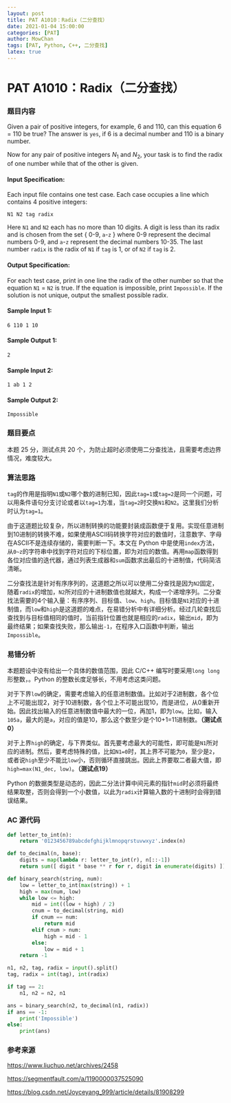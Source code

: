```yaml
---
layout: post
title: PAT A1010：Radix（二分查找）
date: 2021-01-04 15:00:00
categories: [PAT]
author: MowChan
tags: [PAT, Python, C++, 二分查找]
latex: true
---
```


# PAT A1010：Radix（二分查找）

### 题目内容

Given a pair of positive integers, for example, 6 and 110, can this equation 6 = 110 be true? The answer is `yes`, if 6 is a decimal number and 110 is a binary number.

Now for any pair of positive integers $N_1$ and $N_2$, your task is to find the radix of one number while that of the other is given.

#### Input Specification:

Each input file contains one test case. Each case occupies a line which contains 4 positive integers:

```
N1 N2 tag radix
```

Here `N1` and `N2` each has no more than 10 digits. A digit is less than its radix and is chosen from the set { 0-9, `a`-`z` } where 0-9 represent the decimal numbers 0-9, and `a`-`z` represent the decimal numbers 10-35. The last number `radix` is the radix of `N1` if `tag` is 1, or of `N2` if `tag` is 2.

#### Output Specification:

For each test case, print in one line the radix of the other number so that the equation `N1` = `N2` is true. If the equation is impossible, print `Impossible`. If the solution is not unique, output the smallest possible radix.

#### Sample Input 1:

```in
6 110 1 10
```

#### Sample Output 1:

```out
2
```

#### Sample Input 2:

```in
1 ab 1 2
```

#### Sample Output 2:

```out
Impossible
```
### 题目要点

本题 25 分，测试点共 20 个，为防止超时必须使用二分查找法，且需要考虑边界情况，难度较大。

### 算法思路

`tag`的作用是指明`N1`或`N2`哪个数的进制已知，因此`tag=1`或`tag=2`是同一个问题，可以用条件语句分支讨论或者以`tag=1`为准，当`tag=2`时交换`N1`和`N2`。这里我们分析时认为`tag=1`。

由于这道题比较复杂，所以进制转换的功能要封装成函数便于复用。实现任意进制到10进制的转换不难，如果使用ASCII码转换字符对应的数值时，注意数字、字母在ASCII不是连续存储的，需要判断一下。本文在 Python 中是使用`index`方法，从`0~z`的字符串中找到字符对应的下标位置，即为对应的数值。再用`map`函数得到各位对应值的迭代器，通过列表生成器和`sum`函数求出最后的十进制值，代码简洁清晰。

二分查找法是针对有序序列的，这道题之所以可以使用二分查找是因为`N2`固定，随着`radix`的增加，`N2`所对应的十进制数值也就越大，构成一个递增序列。二分查找法需要的4个输入量：有序序列、目标值、`low`、`high`。目标值是`N1`对应的十进制值，而`low`和`high`是这道题的难点，在易错分析中有详细分析。经过几轮查找后查找到与目标值相同的值时，当前指针位置也就是相应的`radix`，输出`mid`，即为最终结果；如果查找失败，那么输出`-1`，在程序入口函数中判断，输出`Impossible`。

### 易错分析

本题题设中没有给出一个具体的数值范围，因此 C/C++ 编写时要采用`long long`形整数，。Python 的整数长度足够长，不用考虑这类问题。

对于下界`low`的确定，需要考虑输入的任意进制数值。比如对于2进制数，各个位上不可能出现2，对于10进制数，各个位上不可能出现10，而是进位，从0重新开始。因此找出输入的任意进制数值中最大的一位，再加1，即为`low`。比如，输入`105a`，最大的是`a`，对应的值是10，那么这个数至少是个10+1=11进制数。**（测试点0）**

对于上界`high`的确定，与下界类似。首先要考虑最大的可能性，即可能是`N1`所对应的进制。然后，要考虑特殊的值，比如`N1=0`时，其上界不可能为`0`，至少是`2`，或者说`high`至少不能比`low`小，否则循环直接跳出。因此上界要取二者最大值，即`high=max(N1_dec, low)`。**（测试点19）**

Python 的数据类型是动态的，因此二分法计算中间元素的指针`mid`时必须将最终结果取整，否则会得到一个小数值，以此为`radix`计算输入数的十进制时会得到错误结果。

### AC 源代码


```python
def letter_to_int(n):
    return '0123456789abcdefghijklmnopqrstuvwxyz'.index(n)

def to_decimal(n, base):
    digits = map(lambda r: letter_to_int(r), n[::-1])
    return sum([ digit * base ** r for r, digit in enumerate(digits) ])

def binary_search(string, num):
    low = letter_to_int(max(string)) + 1
    high = max(num, low)
    while low <= high:
        mid = int((low + high) / 2)
        cnum = to_decimal(string, mid)
        if cnum == num:
            return mid
        elif cnum > num:
            high = mid - 1
        else:
            low = mid + 1
    return -1

n1, n2, tag, radix = input().split()
tag, radix = int(tag), int(radix)

if tag == 2:
    n1, n2 = n2, n1

ans = binary_search(n2, to_decimal(n1, radix))
if ans == -1:
    print('Impossible')
else:
    print(ans)
```



### 参考来源

https://www.liuchuo.net/archives/2458

https://segmentfault.com/a/1190000037525090

https://blog.csdn.net/Joyceyang_999/article/details/81908299